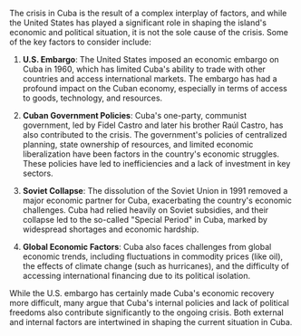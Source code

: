 The crisis in Cuba is the result of a complex interplay of factors, and while the United States has played a significant role in shaping the island's economic and political situation, it is not the sole cause of the crisis. Some of the key factors to consider include:

1. **U.S. Embargo**: The United States imposed an economic embargo on Cuba in 1960, which has limited Cuba's ability to trade with other countries and access international markets. The embargo has had a profound impact on the Cuban economy, especially in terms of access to goods, technology, and resources.

2. **Cuban Government Policies**: Cuba's one-party, communist government, led by Fidel Castro and later his brother Raúl Castro, has also contributed to the crisis. The government's policies of centralized planning, state ownership of resources, and limited economic liberalization have been factors in the country's economic struggles. These policies have led to inefficiencies and a lack of investment in key sectors.

3. **Soviet Collapse**: The dissolution of the Soviet Union in 1991 removed a major economic partner for Cuba, exacerbating the country's economic challenges. Cuba had relied heavily on Soviet subsidies, and their collapse led to the so-called "Special Period" in Cuba, marked by widespread shortages and economic hardship.

4. **Global Economic Factors**: Cuba also faces challenges from global economic trends, including fluctuations in commodity prices (like oil), the effects of climate change (such as hurricanes), and the difficulty of accessing international financing due to its political isolation.

While the U.S. embargo has certainly made Cuba's economic recovery more difficult, many argue that Cuba's internal policies and lack of political freedoms also contribute significantly to the ongoing crisis. Both external and internal factors are intertwined in shaping the current situation in Cuba.
